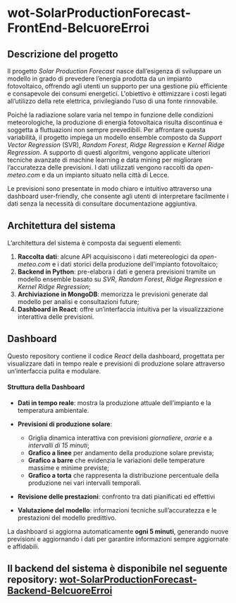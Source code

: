 # wot-SolarProductionForecast-FrontEnd-BelcuoreErroi
## Descrizione del progetto

Il progetto *Solar Production Forecast* nasce dall’esigenza di sviluppare un modello in grado di prevedere l’energia prodotta da un impianto fotovoltaico, offrendo agli utenti un supporto per una gestione più efficiente e consapevole dei consumi energetici. L'obiettivo è ottimizzare i costi legati all’utilizzo della rete elettrica, privilegiando l’uso di una fonte rinnovabile.

Poiché la radiazione solare varia nel tempo in funzione delle condizioni meteorologiche, la produzione di energia fotovoltaica risulta discontinua e soggetta a fluttuazioni non sempre prevedibili. Per affrontare questa variabilità, il progetto impiega un modello ensemble composto da *Support Vector Regression* (SVR), *Random Forest*, *Ridge Regression* e *Kernel Ridge Regression*. A supporto di questi algoritmi, vengono applicate ulteriori tecniche avanzate di machine learning e data mining per migliorare l’accuratezza delle previsioni. I dati utilizzati vengono raccolti da *open-meteo.com* e da un impianto situato nella città di Lecce.

Le previsioni sono presentate in modo chiaro e intuitivo attraverso una dashboard user-friendly, che consente agli utenti di interpretare facilmente i dati senza la necessità di consultare documentazione aggiuntiva.

## Architettura del sistema

L’architettura del sistema è composta dai seguenti elementi:

1. **Raccolta dati**: alcune API acquisiscono i dati metereologici da *open-meteo.com* e i dati storici della produzione dell'impianto fotovoltaico;
2. **Backend in Python**: pre-elabora i dati e genera previsioni tramite un modello ensemble basato su *SVR*, *Random Forest*, *Ridge Regression* e *Kernel Ridge Regression*;
3. **Archiviazione in MongoDB**: memorizza le previsioni generate dal modello per analisi e consultazioni future;
4. **Dashboard in React**: offre un’interfaccia intuitiva per la visualizzazione interattiva delle previsioni.

## Dashboard  

Questo repository contiene il codice *React* della dashboard, progettata per visualizzare dati in tempo reale e previsioni di produzione solare attraverso un’interfaccia pulita e modulare.  

#### Struttura della Dashboard  

- **Dati in tempo reale**: mostra la produzione attuale dell’impianto e la temperatura ambientale.
- **Previsioni di produzione solare**:
  - Griglia dinamica interattiva con previsioni *giornaliere*, *orarie* e a *intervalli di 15 minuti*; 
  -  **Grafico a linee** per andamento della produzione solare prevista;
  -  **Grafico a barre** che evidenzia le variazioni delle temperature massime e minime previste;
  -  **Grafico a torta** che rappresenta la distribuzione percentuale della produzione nei vari intervalli temporali.

- **Revisione delle prestazioni**: confronto tra dati pianificati ed effettivi  

- **Valutazione del modello**: informazioni tecniche sull’accuratezza e le prestazioni del modello predittivo. 

La dashboard si aggiorna automaticamente **ogni 5 minuti**, generando nuove previsioni e aggiornando i dati per garantire informazioni sempre aggiornate e affidabili.  

## Il backend del sistema è disponibile nel seguente repository: [wot-SolarProductionForecast-Backend-BelcuoreErroi](https://github.com/GErroi/wot-SolarProductionForecast-Backend-BelcuoreErroi)

